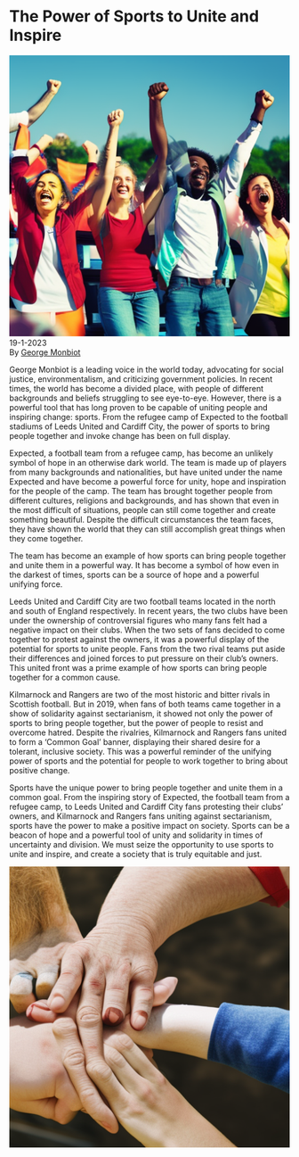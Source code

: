 # The Power of Sports to Unite and Inspire

![](../images/73.png)
\
19-1-2023\
By [George Monbiot](../authors/2.md)


George Monbiot is a leading voice in the world today, advocating for social justice, environmentalism, and criticizing government policies. In recent times, the world has become a divided place, with people of different backgrounds and beliefs struggling to see eye-to-eye. However, there is a powerful tool that has long proven to be capable of uniting people and inspiring change: sports. From the refugee camp of Expected to the football stadiums of Leeds United and Cardiff City, the power of sports to bring people together and invoke change has been on full display.


Expected, a football team from a refugee camp, has become an unlikely symbol of hope in an otherwise dark world. The team is made up of players from many backgrounds and nationalities, but have united under the name Expected and have become a powerful force for unity, hope and inspiration for the people of the camp. The team has brought together people from different cultures, religions and backgrounds, and has shown that even in the most difficult of situations, people can still come together and create something beautiful. Despite the difficult circumstances the team faces, they have shown the world that they can still accomplish great things when they come together. 

The team has become an example of how sports can bring people together and unite them in a powerful way. It has become a symbol of how even in the darkest of times, sports can be a source of hope and a powerful unifying force.


Leeds United and Cardiff City are two football teams located in the north and south of England respectively. In recent years, the two clubs have been under the ownership of controversial figures who many fans felt had a negative impact on their clubs. When the two sets of fans decided to come together to protest against the owners, it was a powerful display of the potential for sports to unite people. Fans from the two rival teams put aside their differences and joined forces to put pressure on their club’s owners. This united front was a prime example of how sports can bring people together for a common cause.


Kilmarnock and Rangers are two of the most historic and bitter rivals in Scottish football. But in 2019, when fans of both teams came together in a show of solidarity against sectarianism, it showed not only the power of sports to bring people together, but the power of people to resist and overcome hatred. Despite the rivalries, Kilmarnock and Rangers fans united to form a ‘Common Goal’ banner, displaying their shared desire for a tolerant, inclusive society. This was a powerful reminder of the unifying power of sports and the potential for people to work together to bring about positive change.


Sports have the unique power to bring people together and unite them in a common goal. From the inspiring story of Expected, the football team from a refugee camp, to Leeds United and Cardiff City fans protesting their clubs’ owners, and Kilmarnock and Rangers fans uniting against sectarianism, sports have the power to make a positive impact on society. Sports can be a beacon of hope and a powerful tool of unity and solidarity in times of uncertainty and division. We must seize the opportunity to use sports to unite and inspire, and create a society that is truly equitable and just.


![Fans of two rival teams holding hands, sunny outdoor setting, close-up shot, solidarity, togetherness.](../images/74.png)



